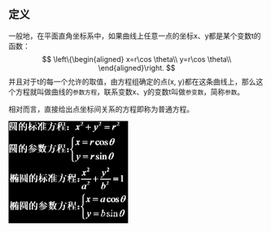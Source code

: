 ## 定义

一般地，在平面直角坐标系中，如果曲线上任意一点的坐标x、y都是某个变数t的函数：
$$
\left\{\begin{aligned}
x=r\cos \theta\\
y=r\cos \theta\\
\end{aligned}\right.
$$
并且对于t的每一个允许的取值，由方程组确定的点(x, y)都在这条曲线上，那么这个方程就叫做曲线的`参数方程`，联系变数x、y的变数t叫做`参变数`，简称`参数`。

相对而言，直接给出点坐标间关系的方程即称为普通方程。

<img src="assets/image-20220524105918967.png" alt="image-20220524105918967" style="zoom:50%;" />
